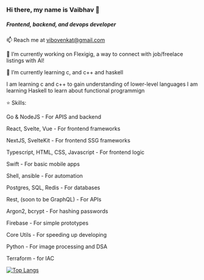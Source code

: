 ### Hi there, my name is Vaibhav 👋
##### Frontend, backend, and devops developer

📫 Reach me at <vibovenkat@gmail.com>

🔭 I’m currently working on Flexigig, a way to connect with job/freelace listings with AI!

🌱 I’m currently learning c, and c++ and haskell

I am learning c and c++ to gain understanding of lower-level languages
I am learning Haskell to learn about functional programmign

⭐️ Skills:

Go & NodeJS - For APIS and backend


React, Svelte, Vue - For frontend frameworks


NextJS, SvelteKit - For frontend SSG frameworks


Typescript, HTML, CSS, Javascript - For frontend logic


Swift - For basic mobile apps


Shell, ansible - For automation


Postgres, SQL, Redis - For databases


Rest, (soon to be GraphQL) - For APIs


Argon2, bcrypt - For hashing passwords


Firebase - For simple prototypes


Core Utils - For speeding up developing


Python - For image processing and DSA


Terraform - for IAC

[![Top Langs](https://github-readme-stats.vercel.app/api/top-langs/?username=vibovenkat123&theme=transparent&hide_border=true)](https://github.com/anuraghazra/github-readme-stats)
